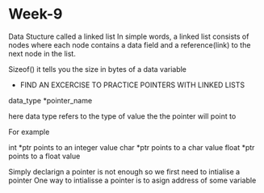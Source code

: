 # Week-9

Data Stucture called a linked list 
In simple words, a linked list consists of nodes where each node contains a data field and a reference(link) to the next node in the list.

Sizeof() it tells you the size in bytes of a data variable

* FIND AN EXCERCISE TO PRACTICE POINTERS WITH LINKED LISTS

data_type *pointer_name

here data type refers to the type of value the the pointer will point to 

For example

int *ptr  points to an integer value
char *ptr points to a char value 
float *ptr points to a float value

Simply declarign a pointer is not enough so we first need to intialise a pointer 
One way to intialisse a pointer is to asign address of some variable

